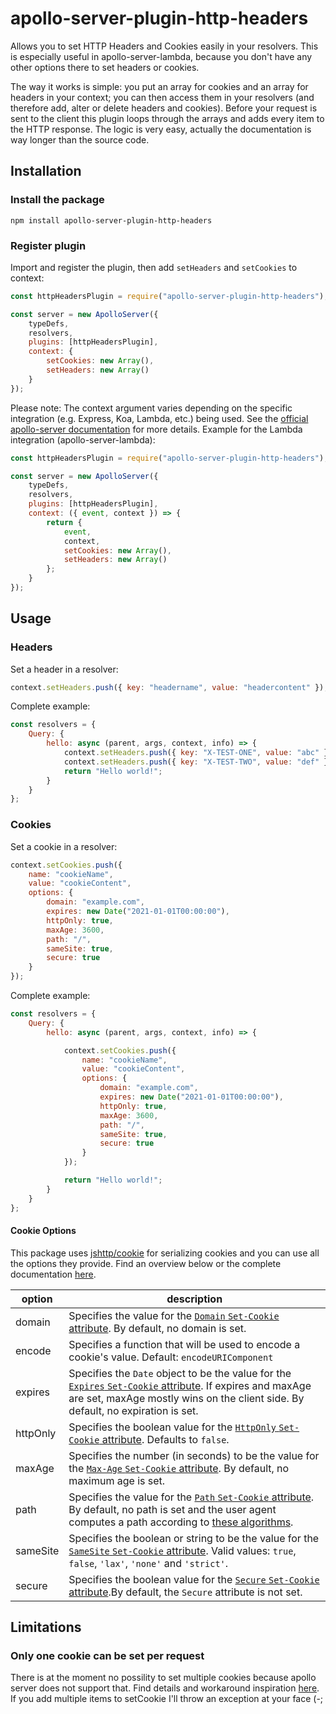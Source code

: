 # apollo-server-plugin-http-headers

Allows you to set HTTP Headers and Cookies easily in your resolvers. This is especially useful in apollo-server-lambda, because you don't have any other options there to set headers or cookies.

The way it works is simple: you put an array for cookies and an array for headers in your context; you can then access them in your resolvers (and therefore add, alter or delete headers and cookies). Before your request is sent to the client this plugin loops through the arrays and adds every item to the HTTP response. The logic is very easy, actually the documentation is way longer than the source code.

## Installation

### Install the package

`npm install apollo-server-plugin-http-headers`

### Register plugin

Import and register the plugin, then add `setHeaders` and `setCookies` to context:

```javascript
const httpHeadersPlugin = require("apollo-server-plugin-http-headers");

const server = new ApolloServer({
    typeDefs,
    resolvers,
    plugins: [httpHeadersPlugin],
    context: {
        setCookies: new Array(),
        setHeaders: new Array()
    }
});
```

Please note: The context argument varies depending on the specific integration (e.g. Express, Koa,  Lambda, etc.) being used. See the [official apollo-server documentation](https://www.apollographql.com/docs/apollo-server/api/apollo-server/) for more details.
Example for the Lambda integration (apollo-server-lambda):

```javascript
const httpHeadersPlugin = require("apollo-server-plugin-http-headers");

const server = new ApolloServer({
    typeDefs,
    resolvers,
    plugins: [httpHeadersPlugin],
    context: ({ event, context }) => {
        return {
            event,
            context,
            setCookies: new Array(),
            setHeaders: new Array()
        };
    }
});
```

## Usage

### Headers

Set a header in a resolver:

```javascript
context.setHeaders.push({ key: "headername", value: "headercontent" });
```

Complete example:

```javascript
const resolvers = {
    Query: {
        hello: async (parent, args, context, info) => {
            context.setHeaders.push({ key: "X-TEST-ONE", value: "abc" });
            context.setHeaders.push({ key: "X-TEST-TWO", value: "def" });
            return "Hello world!";
        }
    }
};
```

### Cookies

Set a cookie in a resolver:

```javascript
context.setCookies.push({
    name: "cookieName",
    value: "cookieContent",
    options: {
        domain: "example.com",
        expires: new Date("2021-01-01T00:00:00"),
        httpOnly: true,
        maxAge: 3600,
        path: "/",
        sameSite: true,
        secure: true
    }
});
```

Complete example:

```javascript
const resolvers = {
    Query: {
        hello: async (parent, args, context, info) => {

            context.setCookies.push({
                name: "cookieName",
                value: "cookieContent",
                options: {
                    domain: "example.com",
                    expires: new Date("2021-01-01T00:00:00"),
                    httpOnly: true,
                    maxAge: 3600,
                    path: "/",
                    sameSite: true,
                    secure: true
                }
            });

            return "Hello world!";
        }
    }
};
```

#### Cookie Options

This package uses [jshttp/cookie](https://github.com/jshttp/cookie) for serializing cookies and you can use all the options they provide. Find an overview below or the complete documentation [here](https://github.com/jshttp/cookie#cookieserializename-value-options).

option | description
--- | ---
domain | Specifies the value for the [`Domain` `Set-Cookie` attribute](https://tools.ietf.org/html/rfc6265#section-5.2.3). By default, no domain is set.
encode | Specifies a function that will be used to encode a cookie's value. Default: `encodeURIComponent`
expires | Specifies the `Date` object to be the value for the [`Expires` `Set-Cookie` attribute](https://tools.ietf.org/html/rfc6265#section-5.2.1). If expires and maxAge are set, maxAge mostly wins on the client side. By default, no expiration is set.
httpOnly | Specifies the boolean value for the [`HttpOnly` `Set-Cookie` attribute](https://tools.ietf.org/html/rfc6265#section-5.2.6). Defaults to `false`.
maxAge | Specifies the number (in seconds) to be the value for the [`Max-Age` `Set-Cookie` attribute](https://tools.ietf.org/html/rfc6265#section-5.2.2). By default, no maximum age is set.
path | Specifies the value for the [`Path` `Set-Cookie` attribute](https://tools.ietf.org/html/rfc6265#section-5.2.4). By default, no path is set and the user agent computes a path according to [these algorithms](https://tools.ietf.org/html/rfc6265#section-5.1.4).
sameSite | Specifies the boolean or string to be the value for the [`SameSite` `Set-Cookie` attribute](https://tools.ietf.org/html/draft-ietf-httpbis-rfc6265bis-03#section-4.1.2.7). Valid values: `true`, `false`, `'lax'`, `'none'` and `'strict'`.
secure | Specifies the boolean value for the [`Secure` `Set-Cookie` attribute](https://tools.ietf.org/html/rfc6265#section-5.2.5).By default, the `Secure` attribute is not set.

## Limitations

### Only one cookie can be set per request

There is at the moment no possility to set multiple cookies because apollo server does not support that. Find details and workaround inspiration [here](https://github.com/apollographql/apollo-server/issues/3040).
If you add multiple items to setCookie I'll throw an exception at your face (-;
